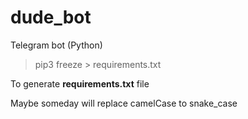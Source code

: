 # dude_bot
Telegram bot (Python)


> pip3 freeze > requirements.txt

To generate **requirements.txt** file

Maybe someday will replace camelCase to snake_case
